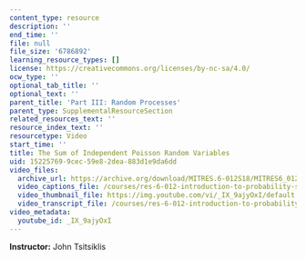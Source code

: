 ```yaml
---
content_type: resource
description: ''
end_time: ''
file: null
file_size: '6786892'
learning_resource_types: []
license: https://creativecommons.org/licenses/by-nc-sa/4.0/
ocw_type: ''
optional_tab_title: ''
optional_text: ''
parent_title: 'Part III: Random Processes'
parent_type: SupplementalResourceSection
related_resources_text: ''
resource_index_text: ''
resourcetype: Video
start_time: ''
title: The Sum of Independent Poisson Random Variables
uid: 15225769-9cec-59e8-2dea-883d1e9da6dd
video_files:
  archive_url: https://archive.org/download/MITRES.6-012S18/MITRES6_012S18_L23-02_300k.mp4
  video_captions_file: /courses/res-6-012-introduction-to-probability-spring-2018/2d74edf12b5550f8bd58e7ade79a8e57_IX9ajyOxI.vtt
  video_thumbnail_file: https://img.youtube.com/vi/_IX_9ajyOxI/default.jpg
  video_transcript_file: /courses/res-6-012-introduction-to-probability-spring-2018/6b4c398d93cb5fd3037962100d90c9bb_IX9ajyOxI.pdf
video_metadata:
  youtube_id: _IX_9ajyOxI
---
```


**Instructor:** John Tsitsiklis

